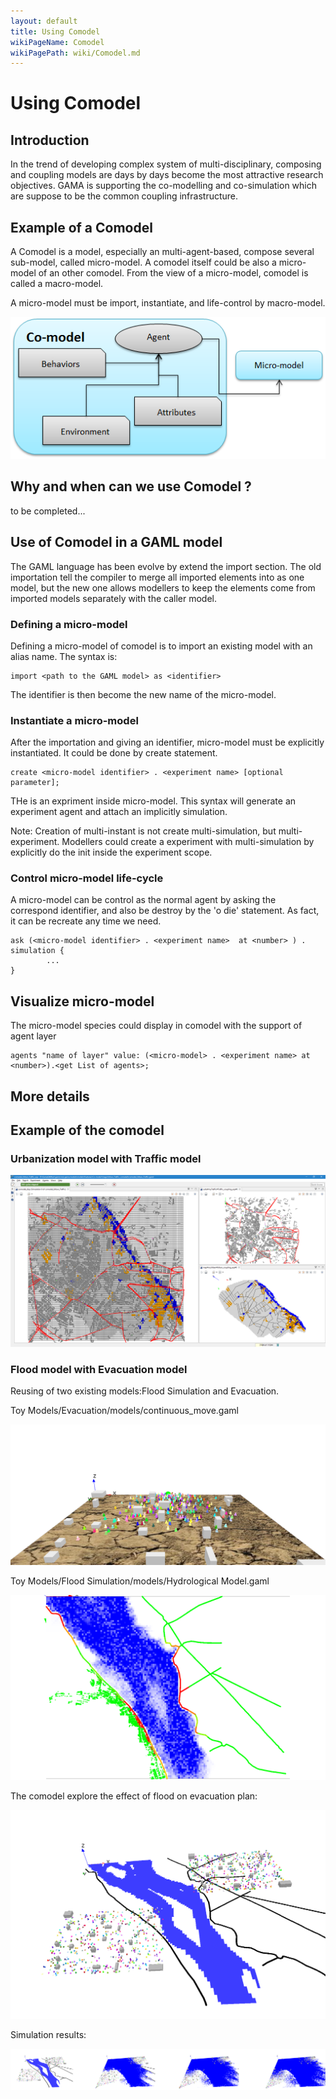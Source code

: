 ```yaml
---
layout: default
title: Using Comodel
wikiPageName: Comodel
wikiPagePath: wiki/Comodel.md
---
```


# Using Comodel

## Introduction
In the trend of developing complex system of multi-disciplinary, composing and coupling models are days by days become the most attractive research objectives. 
GAMA is supporting the co-modelling and co-simulation which are suppose to be the common coupling infrastructure.


## Example of a Comodel 

A Comodel is a model, especially an multi-agent-based, compose several sub-model, called micro-model. A comodel itself could be also a micro-model of an other comodel. From the view of a micro-model, comodel is called a macro-model.

A micro-model must be import, instantiate, and life-control by macro-model.

![](resources/images/comodel/concepts.png)


## Why and when can we use Comodel ?

to be completed...

## Use of Comodel in a GAML model


The GAML language has been evolve by extend the import section. The old importation tell the compiler to merge all imported elements into as one model, but the new one allows modellers to keep the elements come from imported models separately with the caller model.

### Defining a micro-model
Defining a micro-model of comodel is to import an existing model with an alias name. The syntax is: 
``` 
import <path to the GAML model> as <identifier>
```
The identifier is then become the new name of the micro-model.


### Instantiate a micro-model
After the importation and giving an identifier, micro-model must be explicitly instantiated. It could be done by create statement. 
```
create <micro-model identifier> . <experiment name> [optional parameter];
```
THe <exeperiment name> is an expriment inside micro-model. This syntax will generate an experiment agent and attach an implicitly simulation. 

Note: Creation of multi-instant is not create multi-simulation, but multi-experiment. Modellers could create a experiment with multi-simulation by explicitly do the init inside the experiment scope.

### Control micro-model life-cycle
A micro-model can be control as the normal agent by asking the correspond identifier, and also be destroy by the 'o die' statement. As fact, it can be recreate any time we need.


```
ask (<micro-model identifier> . <experiment name>  at <number> ) . simulation {
		...
}
```


## Visualize micro-model

The micro-model species could display in comodel with the support of agent layer

```
agents "name of layer" value: (<micro-model> . <experiment name> at <number>).<get List of agents>;
```



## More details


## Example of the comodel

### Urbanization model with Traffic model

![](resources/images/comodel/comodel_urban_traffic.png)

### Flood model with Evacuation model
Reusing of  two existing models:Flood Simulation and Evacuation.

Toy Models/Evacuation/models/continuous_move.gaml

![](resources/images/comodel/continuous_move_model_display.png)

Toy Models/Flood Simulation/models/Hydrological Model.gaml

![](resources/images/comodel/hydro_model_display.png)

The comodel explore the effect of flood on evacuation plan:

![](resources/images/comodel/comodel_disp_Flood_Evacuation.png)

Simulation results:

![](resources/images/comodel/comodel_Flood_Evacuation.png)
